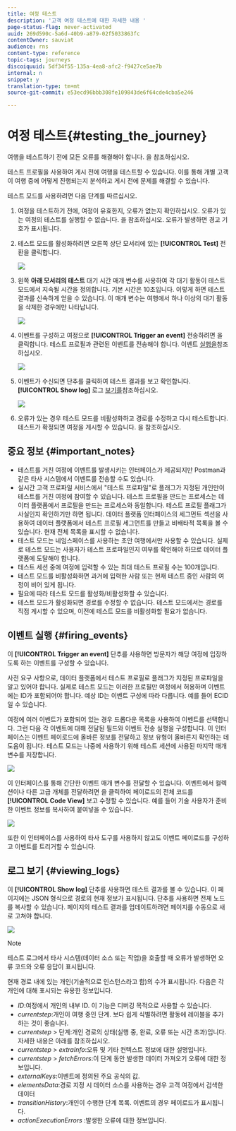 ```yaml
---
title: 여정 테스트
description: '고객 여정 테스트에 대한 자세한 내용 '
page-status-flag: never-activated
uuid: 269d590c-5a6d-40b9-a879-02f5033863fc
contentOwner: sauviat
audience: rns
content-type: reference
topic-tags: journeys
discoiquuid: 5df34f55-135a-4ea8-afc2-f9427ce5ae7b
internal: n
snippet: y
translation-type: tm+mt
source-git-commit: e53ecd96bbb308fe109843de6f64cde4cba5e246

---
```



# 여정 테스트{#testing_the_journey}

여행을 테스트하기 전에 모든 오류를 해결해야 합니다. 을 [](../about/troubleshooting.md#section_h3q_kqk_fhb)참조하십시오.

테스트 프로필을 사용하여 게시 전에 여행을 테스트할 수 있습니다. 이를 통해 개별 고객이 여행 중에 어떻게 진행되는지 분석하고 게시 전에 문제를 해결할 수 있습니다.

테스트 모드를 사용하려면 다음 단계를 따르십시오.

1. 여정을 테스트하기 전에, 여정이 유효한지, 오류가 없는지 확인하십시오. 오류가 있는 여정의 테스트를 실행할 수 없습니다. 을 [](../about/troubleshooting.md#section_h3q_kqk_fhb)참조하십시오. 오류가 발생하면 경고 기호가 표시됩니다.

1. 테스트 모드를 활성화하려면 오른쪽 상단 모서리에 있는 **[!UICONTROL Test]** 전환을 클릭합니다.

   ![](../assets/journeytest1.png)

1. 왼쪽 **아래 모서리의 테스트** 대기 시간 매개 변수를 사용하여 각 대기 활동이 테스트 모드에서 지속될 시간을 정의합니다. 기본 시간은 10초입니다. 이렇게 하면 테스트 결과를 신속하게 얻을 수 있습니다. 이 매개 변수는 여행에서 하나 이상의 대기 활동을 삭제한 경우에만 나타납니다.

   ![](../assets/journeytest_wait.png)

1. 이벤트를 구성하고 여정으로 **[!UICONTROL Trigger an event]** 전송하려면 을 클릭합니다. 테스트 프로필과 관련된 이벤트를 전송해야 합니다. 이벤트 [실행을](#firing_events)참조하십시오.

   ![](../assets/journeyuctest1.png)

1. 이벤트가 수신되면 단추를 클릭하여 테스트 결과를 보고 확인합니다. **[!UICONTROL Show log]** 로그 [보기를](#viewing_logs)참조하십시오.

   ![](../assets/journeyuctest2.png)

1. 오류가 있는 경우 테스트 모드를 비활성화하고 경로를 수정하고 다시 테스트합니다. 테스트가 확정되면 여정을 게시할 수 있습니다. 을 [](../building-journeys/publishing-the-journey.md)참조하십시오.

## 중요 정보 {#important_notes}

* 테스트를 거친 여정에 이벤트를 발생시키는 인터페이스가 제공되지만 Postman과 같은 타사 시스템에서 이벤트를 전송할 수도 있습니다.
* 실시간 고객 프로파일 서비스에서 &quot;테스트 프로파일&quot;로 플래그가 지정된 개인만이 테스트를 거친 여정에 참여할 수 있습니다. 테스트 프로필을 만드는 프로세스는 데이터 플랫폼에서 프로필을 만드는 프로세스와 동일합니다. 테스트 프로필 플래그가 사실인지 확인하기만 하면 됩니다. 데이터 플랫폼 인터페이스의 세그먼트 섹션을 사용하여 데이터 플랫폼에서 테스트 프로필 세그먼트를 만들고 비배타적 목록을 볼 수 있습니다. 현재 전체 목록을 표시할 수 없습니다.
* 테스트 모드는 네임스페이스를 사용하는 초안 여행에서만 사용할 수 있습니다. 실제로 테스트 모드는 사용자가 테스트 프로파일인지 여부를 확인해야 하므로 데이터 플랫폼에 도달해야 합니다.
* 테스트 세션 중에 여정에 입력할 수 있는 최대 테스트 프로필 수는 100개입니다.
* 테스트 모드를 비활성화하면 과거에 입력한 사람 또는 현재 테스트 중인 사람의 여정이 비어 있게 됩니다.
* 필요에 따라 테스트 모드를 활성화/비활성화할 수 있습니다.
* 테스트 모드가 활성화되면 경로를 수정할 수 없습니다. 테스트 모드에서는 경로를 직접 게시할 수 있으며, 이전에 테스트 모드를 비활성화할 필요가 없습니다.

## 이벤트 실행 {#firing_events}

이 **[!UICONTROL Trigger an event]** 단추를 사용하면 방문자가 해당 여정에 입장하도록 하는 이벤트를 구성할 수 있습니다.

사전 요구 사항으로, 데이터 플랫폼에서 테스트 프로필로 플래그가 지정된 프로파일을 알고 있어야 합니다. 실제로 테스트 모드는 이러한 프로필만 여정에서 허용하며 이벤트에는 ID가 포함되어야 합니다. 예상 ID는 이벤트 구성에 따라 다릅니다. 예를 들어 ECID일 수 있습니다.

여정에 여러 이벤트가 포함되어 있는 경우 드롭다운 목록을 사용하여 이벤트를 선택합니다. 그런 다음 각 이벤트에 대해 전달된 필드와 이벤트 전송 실행을 구성합니다. 이 인터페이스는 이벤트 페이로드에 올바른 정보를 전달하고 정보 유형이 올바른지 확인하는 데 도움이 됩니다. 테스트 모드는 나중에 사용하기 위해 테스트 세션에 사용된 마지막 매개 변수를 저장합니다.

![](../assets/journeytest4.png)

이 인터페이스를 통해 간단한 이벤트 매개 변수를 전달할 수 있습니다. 이벤트에서 컬렉션이나 다른 고급 개체를 전달하려면 을 클릭하여 페이로드의 전체 코드를 **[!UICONTROL Code View]** 보고 수정할 수 있습니다. 예를 들어 기술 사용자가 준비한 이벤트 정보를 복사하여 붙여넣을 수 있습니다.

![](../assets/journeytest5.png)

또한 이 인터페이스를 사용하여 타사 도구를 사용하지 않고도 이벤트 페이로드를 구성하고 이벤트를 트리거할 수 있습니다.

## 로그 보기 {#viewing_logs}

이 **[!UICONTROL Show log]** 단추를 사용하면 테스트 결과를 볼 수 있습니다. 이 페이지에는 JSON 형식으로 경로의 현재 정보가 표시됩니다. 단추를 사용하면 전체 노드를 복사할 수 있습니다. 페이지의 테스트 결과를 업데이트하려면 페이지를 수동으로 새로 고쳐야 합니다.

![](../assets/journeytest3.png)

>[!NOTE]
>
>테스트 로그에서 타사 시스템(데이터 소스 또는 작업)을 호출할 때 오류가 발생하면 오류 코드와 오류 응답이 표시됩니다.

현재 경로 내에 있는 개인(기술적으로 인스턴스라고 함)의 수가 표시됩니다. 다음은 각 개인에 대해 표시되는 유용한 정보입니다.

* _ID_:여정에서 개인의 내부 ID. 이 기능은 디버깅 목적으로 사용할 수 있습니다.
* _currentstep_:개인이 여행 중인 단계. 보다 쉽게 식별하려면 활동에 레이블을 추가하는 것이 좋습니다.
* _currentstep_ > 단계:개인 경로의 상태(실행 중, 완료, 오류 또는 시간 초과)입니다. 자세한 내용은 아래를 참조하십시오.
* _currentstep_ > _extraInfo_:오류 및 기타 컨텍스트 정보에 대한 설명입니다.
* _currentstep_ > _fetchErrors_:이 단계 동안 발생한 데이터 가져오기 오류에 대한 정보입니다.
* _externalKeys_:이벤트에 정의된 주요 공식의 값.
* _elementsData_:경로 지정 시 데이터 소스를 사용하는 경우 고객 여정에서 검색한 데이터
* _transitionHistory_:개인이 수행한 단계 목록. 이벤트의 경우 페이로드가 표시됩니다.
* _actionExecutionErrors_ :발생한 오류에 대한 정보입니다.

